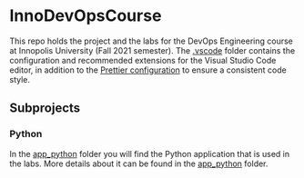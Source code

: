 # InnoDevOpsCourse

This repo holds the project and the labs for the DevOps Engineering course at Innopolis University (Fall 2021 semester).
The [.vscode](.vscode) folder contains the configuration and recommended extensions for the Visual Studio Code editor, in addition to the [Prettier configuration](.prettierrc) to ensure a consistent code style.

## Subprojects

### Python

In the [app_python](app_python) folder you will find the Python application that is used in the labs.
More details about it can be found in the [app_python](app_python) folder.
